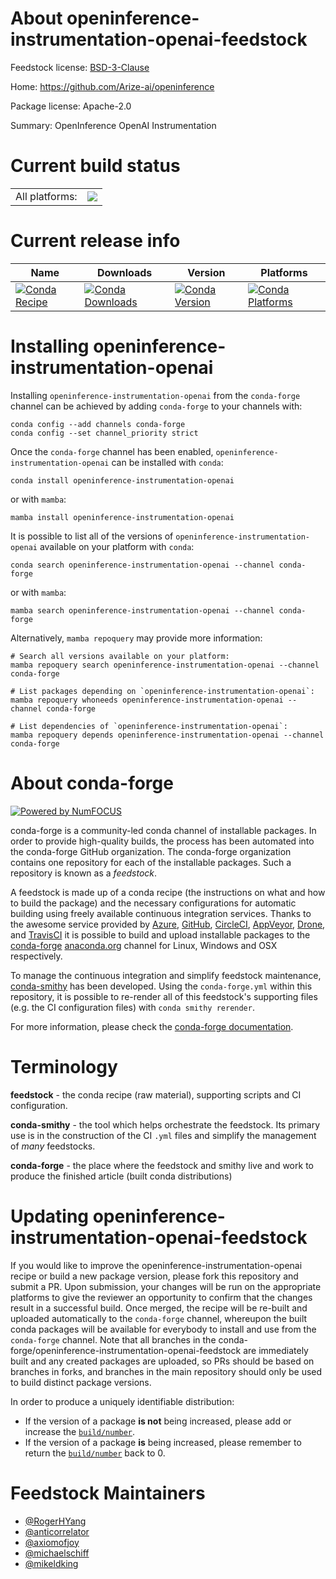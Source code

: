 About openinference-instrumentation-openai-feedstock
====================================================

Feedstock license: [BSD-3-Clause](https://github.com/conda-forge/openinference-instrumentation-openai-feedstock/blob/main/LICENSE.txt)

Home: https://github.com/Arize-ai/openinference

Package license: Apache-2.0

Summary: OpenInference OpenAI Instrumentation

Current build status
====================


<table><tr><td>All platforms:</td>
    <td>
      <a href="https://dev.azure.com/conda-forge/feedstock-builds/_build/latest?definitionId=21576&branchName=main">
        <img src="https://dev.azure.com/conda-forge/feedstock-builds/_apis/build/status/openinference-instrumentation-openai-feedstock?branchName=main">
      </a>
    </td>
  </tr>
</table>

Current release info
====================

| Name | Downloads | Version | Platforms |
| --- | --- | --- | --- |
| [![Conda Recipe](https://img.shields.io/badge/recipe-openinference--instrumentation--openai-green.svg)](https://anaconda.org/conda-forge/openinference-instrumentation-openai) | [![Conda Downloads](https://img.shields.io/conda/dn/conda-forge/openinference-instrumentation-openai.svg)](https://anaconda.org/conda-forge/openinference-instrumentation-openai) | [![Conda Version](https://img.shields.io/conda/vn/conda-forge/openinference-instrumentation-openai.svg)](https://anaconda.org/conda-forge/openinference-instrumentation-openai) | [![Conda Platforms](https://img.shields.io/conda/pn/conda-forge/openinference-instrumentation-openai.svg)](https://anaconda.org/conda-forge/openinference-instrumentation-openai) |

Installing openinference-instrumentation-openai
===============================================

Installing `openinference-instrumentation-openai` from the `conda-forge` channel can be achieved by adding `conda-forge` to your channels with:

```
conda config --add channels conda-forge
conda config --set channel_priority strict
```

Once the `conda-forge` channel has been enabled, `openinference-instrumentation-openai` can be installed with `conda`:

```
conda install openinference-instrumentation-openai
```

or with `mamba`:

```
mamba install openinference-instrumentation-openai
```

It is possible to list all of the versions of `openinference-instrumentation-openai` available on your platform with `conda`:

```
conda search openinference-instrumentation-openai --channel conda-forge
```

or with `mamba`:

```
mamba search openinference-instrumentation-openai --channel conda-forge
```

Alternatively, `mamba repoquery` may provide more information:

```
# Search all versions available on your platform:
mamba repoquery search openinference-instrumentation-openai --channel conda-forge

# List packages depending on `openinference-instrumentation-openai`:
mamba repoquery whoneeds openinference-instrumentation-openai --channel conda-forge

# List dependencies of `openinference-instrumentation-openai`:
mamba repoquery depends openinference-instrumentation-openai --channel conda-forge
```


About conda-forge
=================

[![Powered by
NumFOCUS](https://img.shields.io/badge/powered%20by-NumFOCUS-orange.svg?style=flat&colorA=E1523D&colorB=007D8A)](https://numfocus.org)

conda-forge is a community-led conda channel of installable packages.
In order to provide high-quality builds, the process has been automated into the
conda-forge GitHub organization. The conda-forge organization contains one repository
for each of the installable packages. Such a repository is known as a *feedstock*.

A feedstock is made up of a conda recipe (the instructions on what and how to build
the package) and the necessary configurations for automatic building using freely
available continuous integration services. Thanks to the awesome service provided by
[Azure](https://azure.microsoft.com/en-us/services/devops/), [GitHub](https://github.com/),
[CircleCI](https://circleci.com/), [AppVeyor](https://www.appveyor.com/),
[Drone](https://cloud.drone.io/welcome), and [TravisCI](https://travis-ci.com/)
it is possible to build and upload installable packages to the
[conda-forge](https://anaconda.org/conda-forge) [anaconda.org](https://anaconda.org/)
channel for Linux, Windows and OSX respectively.

To manage the continuous integration and simplify feedstock maintenance,
[conda-smithy](https://github.com/conda-forge/conda-smithy) has been developed.
Using the ``conda-forge.yml`` within this repository, it is possible to re-render all of
this feedstock's supporting files (e.g. the CI configuration files) with ``conda smithy rerender``.

For more information, please check the [conda-forge documentation](https://conda-forge.org/docs/).

Terminology
===========

**feedstock** - the conda recipe (raw material), supporting scripts and CI configuration.

**conda-smithy** - the tool which helps orchestrate the feedstock.
                   Its primary use is in the construction of the CI ``.yml`` files
                   and simplify the management of *many* feedstocks.

**conda-forge** - the place where the feedstock and smithy live and work to
                  produce the finished article (built conda distributions)


Updating openinference-instrumentation-openai-feedstock
=======================================================

If you would like to improve the openinference-instrumentation-openai recipe or build a new
package version, please fork this repository and submit a PR. Upon submission,
your changes will be run on the appropriate platforms to give the reviewer an
opportunity to confirm that the changes result in a successful build. Once
merged, the recipe will be re-built and uploaded automatically to the
`conda-forge` channel, whereupon the built conda packages will be available for
everybody to install and use from the `conda-forge` channel.
Note that all branches in the conda-forge/openinference-instrumentation-openai-feedstock are
immediately built and any created packages are uploaded, so PRs should be based
on branches in forks, and branches in the main repository should only be used to
build distinct package versions.

In order to produce a uniquely identifiable distribution:
 * If the version of a package **is not** being increased, please add or increase
   the [``build/number``](https://docs.conda.io/projects/conda-build/en/latest/resources/define-metadata.html#build-number-and-string).
 * If the version of a package **is** being increased, please remember to return
   the [``build/number``](https://docs.conda.io/projects/conda-build/en/latest/resources/define-metadata.html#build-number-and-string)
   back to 0.

Feedstock Maintainers
=====================

* [@RogerHYang](https://github.com/RogerHYang/)
* [@anticorrelator](https://github.com/anticorrelator/)
* [@axiomofjoy](https://github.com/axiomofjoy/)
* [@michaelschiff](https://github.com/michaelschiff/)
* [@mikeldking](https://github.com/mikeldking/)

